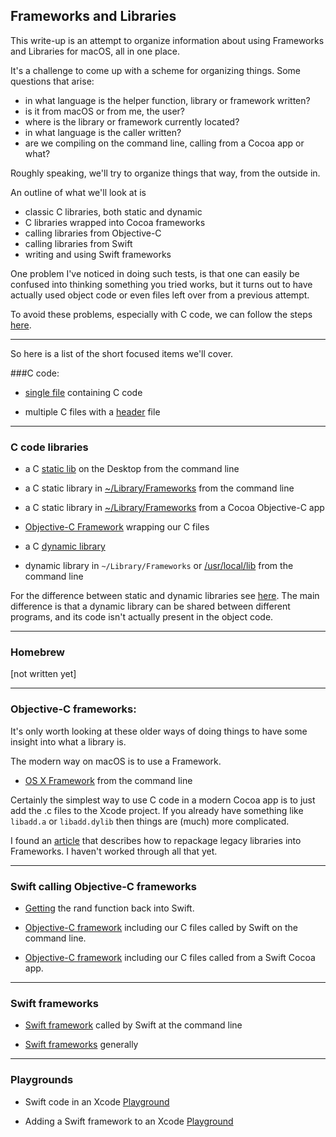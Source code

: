 ## Frameworks and Libraries

This write-up is an attempt to organize information about using Frameworks and Libraries for macOS, all in one place.

It's a challenge to come up with a scheme for organizing things.  Some questions that arise:

* in what language is the helper function, library or framework written?
* is it from macOS or from me, the user?
* where is the library or framework currently located?
* in what language is the caller written?
* are we compiling on the command line, calling from a Cocoa app or what?

Roughly speaking, we'll try to organize things that way, from the outside in.

An outline of what we'll look at is

* classic C libraries, both static and dynamic
* C libraries wrapped into Cocoa frameworks
* calling libraries from Objective-C
* calling libraries from Swift
* writing and using Swift frameworks

One problem I've noticed in doing such tests, is that one can easily be confused into thinking something you tried works, but it turns out to have actually used object code or even files left over from a previous attempt.

To avoid these problems, especially with C code, we can follow the steps [here](files/cleanup.md).

<hr>

So here is a list of the short focused items we'll cover.

###C code:

* [single file](files/single_file.md) containing C code

* multiple C files with a [header](files/with_header.md) file

<hr>

### C code libraries

* a C [static lib](files/static_library_cl.md) on the Desktop from the command line

* a C static library in [~/Library/Frameworks](files/static_library_in_FW.md) from the command line

* a C static library in [~/Library/Frameworks](files/c_static_library_app.md) from a Cocoa Objective-C app

* [Objective-C Framework](files/oc_framework.md) wrapping our C files

* a C [dynamic library](files/dynamic_library.md)

* dynamic library in ``~/Library/Frameworks`` or [/usr/local/lib](files/dynamic_library_in_FW.md) from the command line

For the difference between static and dynamic libraries see [here](http://stackoverflow.com/questions/2649334).  The main difference is that a dynamic library can be shared between different programs, and its code isn't actually present in the object code.

<hr>

### Homebrew

[not written yet]

<hr>

### Objective-C frameworks:

It's only worth looking at these older ways of doing things to have some insight into what a library is.

The modern way on macOS is to use a Framework.

* [OS X Framework](files/OS_X_framework.md) from the command line

Certainly the simplest way to use C code in a modern Cocoa app is to just add the .c files to the Xcode project.  If you already have something like ``libadd.a`` or ``libadd.dylib`` then things are (much) more complicated.

I found an [article](https://pewpewthespells.com/blog/convert_static_to_dynamic.html) that describes how to repackage legacy libraries into Frameworks.  I haven't worked through all that yet.

<hr>

### Swift calling Objective-C frameworks

* [Getting](files/getting_randy.md) the rand function back into Swift.

* [Objective-C framework](files/num10.md) including our C files called by Swift on the command line.

* [Objective-C framework](files/num8.md) including our C files called from a Swift Cocoa app.

<hr>

### Swift frameworks

*  [Swift framework](files/swift_code.md) called by Swift at the command line

*  [Swift frameworks](files/swift_frameworks.md) generally

<hr>

### Playgrounds

*  Swift code in an Xcode [Playground](files/playground.md)

*  Adding a Swift framework to an Xcode [Playground](files/PG+framework.md)